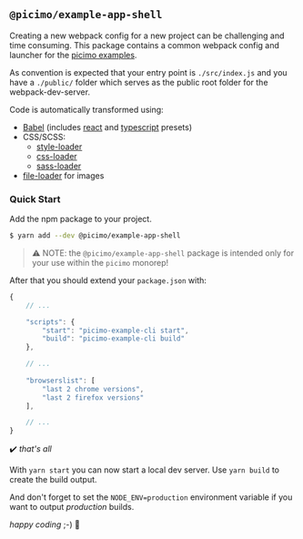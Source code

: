 ## `@picimo/example-app-shell`

Creating a new webpack config for a new project can be challenging and time consuming.
This package contains a common webpack config and launcher for the [picimo examples](../../examples).

As convention is expected that your entry point is `./src/index.js`
and you have a `./public/` folder which serves as the public root folder for the webpack-dev-server.

Code is automatically transformed using:
- [Babel](https://babeljs.io/) (includes [react](https://babeljs.io/docs/en/babel-preset-react) and [typescript](https://babeljs.io/docs/en/next/babel-preset-typescript.html) presets)
- CSS/SCSS:
  - [style-loader](https://github.com/webpack-contrib/style-loader)
  - [css-loader](https://github.com/webpack-contrib/css-loader)
  - [sass-loader](https://github.com/webpack-contrib/sass-loader)
- [file-loader](https://github.com/webpack-contrib/file-loader) for images
  

### Quick Start

Add the npm package to your project.

```sh
$ yarn add --dev @picimo/example-app-shell
```
> :warning: NOTE: the `@picimo/example-app-shell` package is intended only for your use within the `picimo` monorep!


After that you should extend your `package.json` with:

```js
{
    // ...

    "scripts": {
        "start": "picimo-example-cli start",
        "build": "picimo-example-cli build"
    },

    // ...
    
    "browserslist": [
        "last 2 chrome versions",
        "last 2 firefox versions"
    ],

    // ...
}
```

:heavy_check_mark: _that's all_

With `yarn start` you can now start a local dev server. Use `yarn build` to create the build output.

And don't forget to set the `NODE_ENV=production` environment variable if you want to output _production_ builds.

_happy coding_ ;-) :mushroom:
